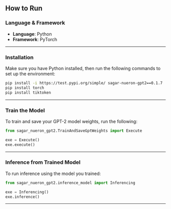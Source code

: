 
##  How to Run

###  Language & Framework

* **Language**: Python
* **Framework**: PyTorch

---

###  Installation

Make sure you have Python installed, then run the following commands to set up the environment:

```bash
pip install -i https://test.pypi.org/simple/ sagar-nueron-gpt2==0.1.7
pip install torch
pip install tiktoken
```

---

###  Train the Model

To train and save your GPT-2 model weights, run the following:

```python
from sagar_nueron_gpt2.TrainAndSaveGptWeights import Execute

exe = Execute()
exe.execute()
```

---

###  Inference from Trained Model

To run inference using the model you trained:

```python
from sagar_nueron_gpt2.inference_model import Inferencing

exe = Inferencing()
exe.inference()
```

---


